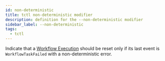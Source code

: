 ```yaml
---
id: non-deterministic
title: tctl non-deterministic modifier
description: definition for the --non-deterministic modifier
sidebar_label: --non-deterministic
tags:
  - tctl
---
```


Indicate that a [Workflow Execution](/concepts/what-is-a-workflow-execution) should be reset only if its last event is `WorkflowTaskFailed` with a non-deterministic error.
